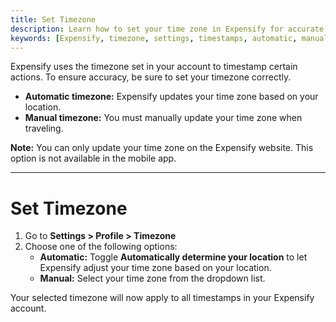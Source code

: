 ```yaml
---
title: Set Timezone
description: Learn how to set your time zone in Expensify for accurate timestamps on expenses and reports.
keywords: [Expensify, timezone, settings, timestamps, automatic, manual]
---
```


Expensify uses the timezone set in your account to timestamp certain actions. To ensure accuracy, be sure to set your timezone correctly.

- **Automatic timezone:** Expensify updates your time zone based on your location.  
- **Manual timezone:** You must manually update your time zone when traveling.

**Note:** You can only update your time zone on the Expensify website. This option is not available in the mobile app.

---

# Set Timezone  

1. Go to **Settings > Profile > Timezone**
2. Choose one of the following options:  
   - **Automatic:** Toggle **Automatically determine your location** to let Expensify adjust your time zone based on your location.  
   - **Manual:** Select your time zone from the dropdown list.  

Your selected timezone will now apply to all timestamps in your Expensify account.
